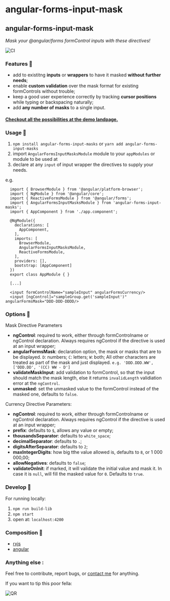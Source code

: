 # angular-forms-input-mask


## angular-forms-input-mask
*Mask your @angular/forms formControl inputs with these directives!*

![CI](https://github.com/kousenlsn/angular-forms-input-mask/workflows/CI/badge.svg?branch=master)

### Features :mag_right:

- add to existitng **inputs** or **wrappers** to have it masked **without further needs**;
- enable **custom validation** over the mask format for existing formControls without trouble;
- keep a good user experience correctly by tracking **cursor positions** while typing or backspacing naturally;
- add **any number of masks** to a single input.

#### [Checkout all the possibilities at the demo landpage.](https://github.com/kousenlsn)

### Usage :electric_plug:

1. ``npm install angular-forms-input-masks`` or ``yarn add angular-forms-input-masks``
2. import ``AngularFormsInputMasksModule`` module to your ``appModules`` or module to be used at
3. declare at any ``input`` of input wrapper the directives to supply your needs.

e.g.

      import { BrowserModule } from '@angular/platform-browser';
      import { NgModule } from '@angular/core';
      import { ReactiveFormsModule } from '@angular/forms';
      import { AngularFormsInputMasksModule } from 'angular-forms-input-masks';
      import { AppComponent } from './app.component';

      @NgModule({
        declarations: [
          AppComponent,
        ],
        imports: [
          BrowserModule,
          AngularFormsInputMasksModule,
          ReactiveFormsModule,
        ],
        providers: [],
        bootstrap: [AppComponent]
      })
      export class AppModule { }

      [...]

      <input formControlName="sampleInput" angularFormsCurrency/>
      <input [ngControl]="sampleGroup.get('sampleInput')" angularFormsMask="DDD-DDD-DDDD/>

### Options :green_book:

Mask Directive Parameters

- **ngControl**: required to work, either through formControlname or ngControl declaration. Always requires ngControl if the directive is used at an input wrapper;
- **angularFormsMask**: declaration option, the mask or masks that are to be displayed. ```D```: numbers; ```C```: letters; ```W```: both; All other characters are treated as part of the mask and just displayed. ```e.g. 'DDD.DDD.WW', ['DDD.DD', '(CC) WW - D']```
- **validateMaskInput**: add validation to formControl, so that the input should match the mask length, else it returns ``invalidLength`` validiation error at the ``ngControl``.
- **unmasked**: set the unmasked value to the formControl instead of the masked one, defaults to ``false``.

Currency Directive Parameters:

- **ngControl**: required to work, either through formControlname or ngControl declaration. Always requires ngControl if the directive is used at an input wrapper;
- **prefix**: defaults to ``$``, allows any value or empty;
- **thousandsSeparator**: defaults to ``white_space``;
- **decimalSeparator**: defaults to ``.``;
- **digitsAfterSeparator**: defaults to ``2``;
- **maxIntegerDigits**: how big tthe value allowed is, defaults to ``8``, or 1 000 000,00;
- **allowNegatives**: defaults to ``false``;
- **validateOnInit**: if marked, it will validate the initial value and mask it. In case it is ``null``, will fill the masked value for ``0``. Defaults to ``true``.


### Develop :construction_worker:

For running locally:

1. ``npm run build-lib``
2. ``npm start``
3. open at: ``localhost:4200``

### Composition :hammer:

- [rxjs](https://rxjs-dev.firebaseapp.com/) <br/>
- [angular](https://angular.io/) <br/>

### Anything else :

Feel free to contribute, report bugs, or [contact me](https://github.com/kousenlsn) for anything.

If you want to tip this poor fella:

![QR](https://user-images.githubusercontent.com/14895129/89111770-21def500-d430-11ea-860a-e3982082e530.png)